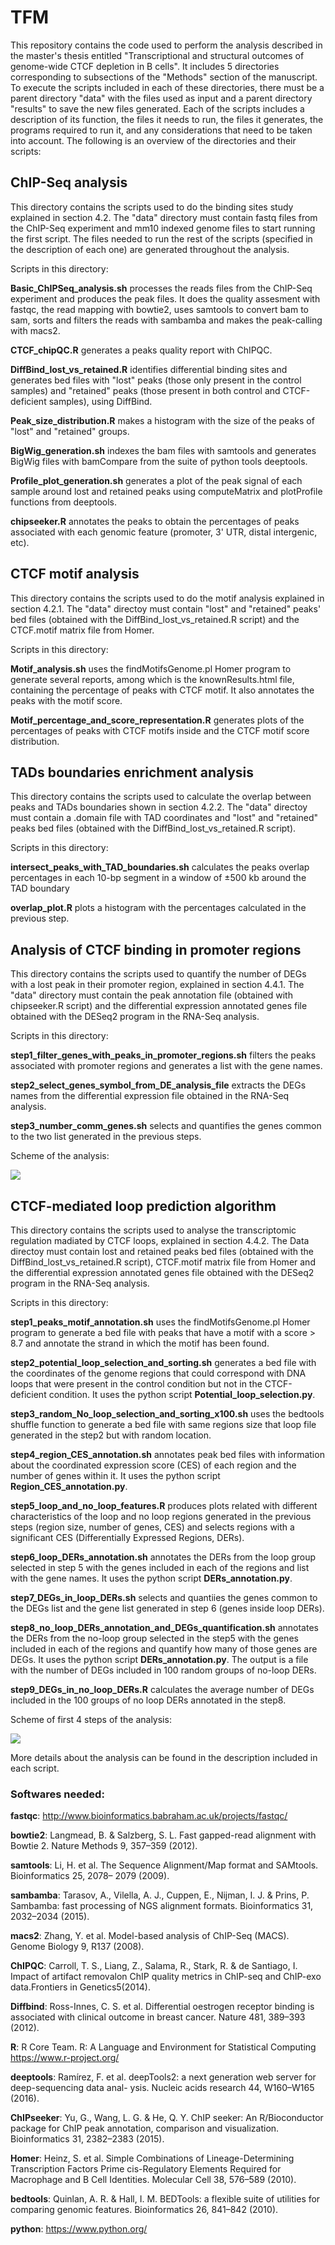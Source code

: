 # TFM

This repository contains the code used to perform the analysis described in the master's thesis entitled "Transcriptional and structural outcomes of genome-wide CTCF depletion in B cells". It includes 5 directories corresponding to subsections of the "Methods" section of the manuscript. To execute the scripts included in each of these directories, there must be a parent directory "data" with the files used as input and a parent directory "results" to save the new files generated. Each of the scripts includes a description of its function, the files it needs to run, the files it generates, the programs required to run it, and any considerations that need to be taken into account. The following is an overview of the directories and their scripts: 


## ChIP-Seq analysis

This directory contains the scripts used to do the binding sites study explained in section 4.2. The "data" directory must contain fastq files from the ChIP-Seq experiment and mm10 indexed genome files to start running the first script. The files needed to run the rest of the scripts (specified in the description of each one) are generated throughout the analysis. 

Scripts in this directory:

**Basic_ChIPSeq_analysis.sh** processes the reads files from the ChIP-Seq experiment and produces the peak files. It does the quality assesment with fastqc, the read mapping with bowtie2, uses samtools to convert bam to sam, sorts and filters the reads with sambamba and makes the peak-calling with macs2. 

**CTCF_chipQC.R** generates a peaks quality report with ChIPQC.

**DiffBind_lost_vs_retained.R** identifies differential binding sites and generates bed files with "lost" peaks (those only present in the control samples) and "retained" peaks (those present in both control and CTCF-deficient samples), using DiffBind.  

**Peak_size_distribution.R** makes a histogram with the size of the peaks of "lost" and "retained" groups.  

**BigWig_generation.sh** indexes the bam files with samtools and generates BigWig files with bamCompare from the suite of python tools deeptools. 

**Profile_plot_generation.sh** generates a plot of the peak signal of each sample around lost and retained peaks using computeMatrix and plotProfile functions from deeptools. 

**chipseeker.R** annotates the peaks to obtain the percentages of peaks associated with each genomic feature (promoter, 3' UTR, distal intergenic, etc). 

## CTCF motif analysis

This directory contains the scripts used to do the motif analysis explained in section 4.2.1. The "data" directoy must contain "lost" and "retained" peaks' bed files (obtained with the DiffBind_lost_vs_retained.R script) and the CTCF.motif matrix file from Homer.  

Scripts in this directory:

**Motif_analysis.sh** uses the findMotifsGenome.pl Homer program to generate several reports, among which is the knownResults.html file, containing the percentage of peaks with CTCF motif. It also annotates the peaks with the motif score.

**Motif_percentage_and_score_representation.R** generates plots of the percentages of peaks with CTCF motifs inside and the CTCF motif score distribution. 

## TADs boundaries enrichment analysis

This directory contains the scripts used to calculate the overlap between peaks and TADs boundaries shown in section 4.2.2. The "data" directoy must contain a .domain file with TAD coordinates and "lost" and "retained" peaks bed files (obtained with the DiffBind_lost_vs_retained.R script).

Scripts in this directory:

**intersect_peaks_with_TAD_boundaries.sh** calculates the peaks overlap percentages in each 10-bp segment in a window of ±500 kb around the TAD boundary

**overlap_plot.R** plots a histogram with the percentages calculated in the previous step. 


## Analysis of CTCF binding in promoter regions

This directory contains the scripts used to quantify the number of DEGs with a lost peak in their promoter region, explained in section 4.4.1. The "data" directory must contain the peak annotation file (obtained with chipseeker.R script) and the differential expression annotated genes file obtained with the DESeq2 program in the RNA-Seq analysis. 

Scripts in this directory:

**step1_filter_genes_with_peaks_in_promoter_regions.sh** filters the peaks associated with promoter regions and generates a list with the gene names. 

**step2_select_genes_symbol_from_DE_analysis_file** extracts the DEGs names from the differential expression file obtained in the RNA-Seq analysis.

**step3_number_comm_genes.sh** selects and quantifies the genes common to the two list generated in the previous steps. 

Scheme of the analysis:

![](Scheme1.png)

## CTCF-mediated loop prediction algorithm

This directory contains the scripts used to analyse the transcriptomic regulation madiated by CTCF loops, explained in section 4.4.2. The Data directoy must contain lost and retained peaks bed files (obtained with the DiffBind_lost_vs_retained.R script), CTCF.motif matrix file from Homer and the differential expression annotated genes file obtained with the DESeq2 program in the RNA-Seq analysis. 

Scripts in this directory:

**step1_peaks_motif_annotation.sh** uses the findMotifsGenome.pl Homer program to generate a bed file with peaks that have a motif with a score > 8.7 and annotate the strand in which the motif has been found. 

**step2_potential_loop_selection_and_sorting.sh** generates a bed file with the coordinates of the genome regions that could correspond with DNA loops that were present in the control condition but not in the CTCF-deficient condition. It uses the python script **Potential_loop_selection.py**.

**step3_random_No_loop_selection_and_sorting_x100.sh** uses the bedtools shuffle function to generate a bed file with same regions size that loop file generated in the step2 but with random location.

**step4_region_CES_annotation.sh** annotates peak bed files with information about the coordinated expression score (CES) of each region and the number of genes within it. It uses the python script **Region_CES_annotation.py**.

**step5_loop_and_no_loop_features.R** produces plots related with different characteristics of the loop and no loop regions generated in the previous steps (region size, number of genes, CES) and selects regions with a significant CES (Differentially Expressed Regions, DERs).  

**step6_loop_DERs_annotation.sh** annotates the DERs from the loop group selected in step 5 with the genes included in each of the regions and list with the gene names. It uses the python script **DERs_annotation.py**.

**step7_DEGs_in_loop_DERs.sh** selects and quantiies the genes common to the DEGs list and the gene list generated in step 6 (genes inside loop DERs).

**step8_no_loop_DERs_annotation_and_DEGs_quantification.sh** annotates the DERs from the no-loop group selected in the step5 with the genes included in each of the regions and quantify how many of those genes are DEGs. It uses the python script **DERs_annotation.py**. The output is a file with the number of DEGs included in 100 random groups of no-loop DERs.

**step9_DEGs_in_no_loop_DERs.R** calculates the average number of DEGs included in the 100 groups of no loop DERs annotated in the step8.

Scheme of first 4 steps of the analysis:

![](Scheme2.png)

More details about the analysis can be found in the description included in each script.

### Softwares needed:

**fastqc**: http://www.bioinformatics.babraham.ac.uk/projects/fastqc/

**bowtie2**: Langmead, B. & Salzberg, S. L. Fast gapped-read alignment with Bowtie 2. Nature Methods 9, 357–359 (2012).

**samtools**: Li, H. et al. The Sequence Alignment/Map format and SAMtools. Bioinformatics 25, 2078– 2079 (2009).

**sambamba**: Tarasov, A., Vilella, A. J., Cuppen, E., Nijman, I. J. & Prins, P. Sambamba: fast processing of NGS alignment formats. Bioinformatics 31, 2032–2034 (2015).

**macs2**: Zhang, Y. et al. Model-based analysis of ChIP-Seq (MACS). Genome Biology 9, R137 (2008).

**ChIPQC**: Carroll, T. S., Liang, Z., Salama, R., Stark, R. & de Santiago, I. Impact of artifact removalon ChIP quality metrics in ChIP-seq and ChIP-exo data.Frontiers in Genetics5(2014).

**Diffbind**: Ross-Innes, C. S. et al. Differential oestrogen receptor binding is associated with clinical outcome in breast cancer. Nature 481, 389–393 (2012).

**R**: R Core Team. R: A Language and Environment for Statistical Computing https://www.r-project.org/

**deeptools**: Ramírez, F. et al. deepTools2: a next generation web server for deep-sequencing data anal- ysis. Nucleic acids research 44, W160–W165 (2016).

**ChIPseeker**: Yu, G., Wang, L. G. & He, Q. Y. ChIP seeker: An R/Bioconductor package for ChIP peak annotation, comparison and visualization. Bioinformatics 31, 2382–2383 (2015).

**Homer**: Heinz, S. et al. Simple Combinations of Lineage-Determining Transcription Factors Prime cis-Regulatory Elements Required for Macrophage and B Cell Identities. Molecular Cell 38, 576–589 (2010).

**bedtools**: Quinlan, A. R. & Hall, I. M. BEDTools: a flexible suite of utilities for comparing genomic features. Bioinformatics 26, 841–842 (2010).

**python**: https://www.python.org/




